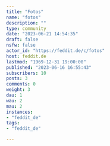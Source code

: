 ```yaml
---
title: "Fotos" 
name: "fotos"
description: ""
type: community
date: "2023-06-21 14:54:35"
draft: false
nsfw: false
actor_id: "https://feddit.de/c/fotos"
host: feddit.de
lastmod: "1969-12-31 19:00:00"
published: "2023-06-16 16:55:43"
subscribers: 10
posts: 3
comments: 0
weight: 3
dau: 1
wau: 2
mau: 2
instances:
- "feddit_de"
tags: 
- "feddit_de"

---
```

